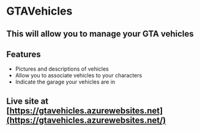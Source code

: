# GTAVehicles
## This will allow you to manage your GTA vehicles
## Features
* Pictures and descriptions of vehicles
* Allow you to associate vehicles to your characters
* Indicate the garage your vehicles are in

## Live site at [https://gtavehicles.azurewebsites.net](https://gtavehicles.azurewebsites.net/)
